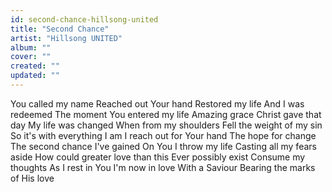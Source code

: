 ```yaml
---
id: second-chance-hillsong-united
title: "Second Chance"
artist: "Hillsong UNITED"
album: ""
cover: ""
created: ""
updated: ""
---
```


You called my name
Reached out Your hand
Restored my life
And I was redeemed
The moment You entered my life
Amazing grace
Christ gave that day
My life was changed
When from my shoulders
Fell the weight of my sin
So it's with everything I am
I reach out for Your hand
The hope for change
The second chance I've gained
On You I throw my life
Casting all my fears aside
How could greater love than this
Ever possibly exist
Consume my thoughts
As I rest in You
I'm now in love
With a Saviour
Bearing the marks of His love